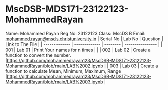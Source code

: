 # MscDSB-MDS171-23122123-MohammedRayan
Name: Mohammed Rayan
Reg No: 23122123
Class: MscDS B
Email: mohammed.rayan@msds.christuniversity.in 
| Serial No     | Lab No        | Question   | Link to The File  |
| ------------- | ------------- | --------   | ----------------  |
|  001          | Lab 01        | Print Your names for n times           |                   |
|  002          | Lab 02        | Create a function to convert the number.          |https://github.com/mohammedrayan123/MscDSB-MDS171-23122123-MohammedRayan/blob/main/LAB%2002.ipynb                   |
|  003          | Lab 03        | Create a function to calculate Mean, Minimum, Maximum, Range        |https://github.com/mohammedrayan123/MscDSB-MDS171-23122123-MohammedRayan/blob/main/LAB%2003.ipynb                   |